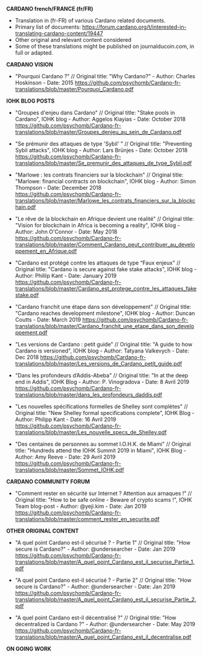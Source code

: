 **CARDANO french/FRANCE (fr/FR)**

- Translation in (fr-FR) of various Cardano related documents.
- Primary list of documents: https://forum.cardano.org/t/interested-in-translating-cardano-content/19447
- Other original and relevant content considered
- Some of these translations might be published on journalducoin.com, in full or adapted.

**CARDANO VISION**

- "Pourquoi Cardano ?" // Original title: "Why Cardano?" - Author: Charles Hoskinson - Date: 2015
https://github.com/psychomb/Cardano-fr-translations/blob/master/Pourquoi_Cardano.pdf

**IOHK BLOG POSTS**

- "Groupes d'enjeu dans Cardano" // Original title: "Stake pools in Cardano", IOHK blog - Author: Aggelos Kiayias - Date: October 2018
https://github.com/psychomb/Cardano-fr-translations/blob/master/Groupes_denjeu_au_sein_de_Cardano.pdf

- "Se prémunir des attaques de type 'Sybil' " // Original title: "Preventing Sybil attacks", IOHK blog - Author: Lars Brünjes - Date: October 2018
https://github.com/psychomb/Cardano-fr-translations/blob/master/Se_premunir_des_attaques_de_type_Sybil.pdf

- "Marlowe : les contrats financiers sur la blockchain" // Original title: "Marlowe: financial contracts on blockchain", IOHK blog - Author: Simon Thompson - Date: December 2018
https://github.com/psychomb/Cardano-fr-translations/blob/master/Marlowe_les_contrats_financiers_sur_la_blockchain.pdf

- "Le rêve de la blockchain en Afrique devient une réalité" // Original title: "Vision for blockchain in Africa is becoming a reality", IOHK blog - Author: John O'Connor - Date: May 2018
https://github.com/psychomb/Cardano-fr-translations/blob/master/Comment_Cardano_peut_contribuer_au_developpement_en_Afrique.pdf

- "Cardano est protégé contre les attaques de type “Faux enjeux" // Original title: "Cardano is secure against fake stake attacks", IOHK blog - Author: Phillip Kant - Date: January 2019
https://github.com/psychomb/Cardano-fr-translations/blob/master/Cardano_est_protege_contre_les_attaques_fakestake.pdf

- "Cardano franchit une étape dans son développement" // Original title: "Cardano reaches development milestone", IOHK blog - Author: Duncan Coutts - Date: March 2019
https://github.com/psychomb/Cardano-fr-translations/blob/master/Cardano_franchit_une_etape_dans_son_developpement.pdf

- "Les versions de Cardano : petit guide" // Original title: "A guide to how Cardano is versioned", IOHK blog - Author: Tatyana Valkevych - Date: Dec 2018
https://github.com/psychomb/Cardano-fr-translations/blob/master/Les_versions_de_Cardano_petit_guide.pdf

- "Dans les profondeurs d’Addis-Abeba" // Original title: "In at the deep end in Addis", IOHK Blog - Author: P. Vinogradova - Date: 8 Avril 2019
https://github.com/psychomb/Cardano-fr-translations/blob/master/dans_les_profondeurs_daddis.pdf

- "Les nouvelles spécifications formelles de Shelley sont complètes" // Original title: "New Shelley formal specifications complete", IOHK Blog - Author: Philipp Kant - Date: 16 Avril 2019
https://github.com/psychomb/Cardano-fr-translations/blob/master/Les_nouvelle_specs_de_Shelley.pdf

- "Des centaines de personnes au sommet I.O.H.K. de Miami" // Original title: "Hundreds attend the IOHK Summit 2019 in Miami", IOHK Blog - Author: Amy Reeve - Date: 29 Avril 2019
https://github.com/psychomb/Cardano-fr-translations/blob/master/Sommet_IOHK.pdf

**CARDANO COMMUNITY FORUM**

- "Comment rester en sécurité sur Internet ? Attention aux arnaques !" // Original title: "How to be safe online - Beware of crypto scams !", IOHK Team blog-post - Author: @yeji.kim - Date: Jan 2019 https://github.com/psychomb/Cardano-fr-translations/blob/master/comment_rester_en_securite.pdf

**OTHER ORIGINAL CONTENT**

- "A quel point Cardano est-il sécurisé ? - Partie 1" // Original title: "How secure is Cardano?" - Author: @undersearcher - Date: Jan 2019
https://github.com/psychomb/Cardano-fr-translations/blob/master/A_quel_point_Cardano_est_il_securise_Partie_1.pdf

- "A quel point Cardano est-il sécurisé ? - Partie 2" // Original title: "How secure is Cardano?" - Author: @undersearcher - Date: Jan 2019
https://github.com/psychomb/Cardano-fr-translations/blob/master/A_quel_point_Cardano_est_il_securise_Partie_2.pdf

- "A quel point Cardano est-il décentralisé ?" // Original title: "How decentralized is Cardano ?" - Author: @undersearcher - Date: May 2019
https://github.com/psychomb/Cardano-fr-translations/blob/master/A_quel_point_Cardano_est_il_decentralise.pdf

**ON GOING WORK**


